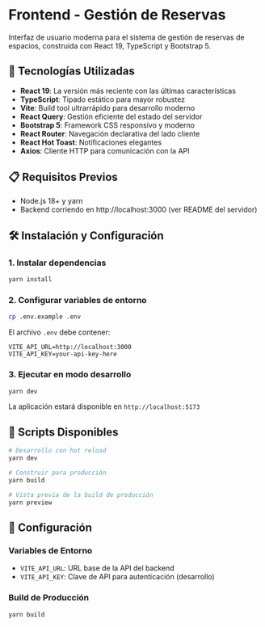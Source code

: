 # Frontend - Gestión de Reservas

Interfaz de usuario moderna para el sistema de gestión de reservas de espacios, construida con React 19, TypeScript y Bootstrap 5.

## 🚀 Tecnologías Utilizadas

- **React 19**: La versión más reciente con las últimas características
- **TypeScript**: Tipado estático para mayor robustez
- **Vite**: Build tool ultrarrápido para desarrollo moderno
- **React Query**: Gestión eficiente del estado del servidor
- **Bootstrap 5**: Framework CSS responsivo y moderno
- **React Router**: Navegación declarativa del lado cliente
- **React Hot Toast**: Notificaciones elegantes
- **Axios**: Cliente HTTP para comunicación con la API

## 📋 Requisitos Previos

- Node.js 18+ y yarn
- Backend corriendo en http://localhost:3000 (ver README del servidor)

## 🛠️ Instalación y Configuración

### 1. Instalar dependencias
```bash
yarn install
```

### 2. Configurar variables de entorno
```bash
cp .env.example .env
```

El archivo `.env` debe contener:
```env
VITE_API_URL=http://localhost:3000
VITE_API_KEY=your-api-key-here
```

### 3. Ejecutar en modo desarrollo
```bash
yarn dev
```

La aplicación estará disponible en `http://localhost:5173`

## 📜 Scripts Disponibles

```bash
# Desarrollo con hot reload
yarn dev

# Construir para producción
yarn build

# Vista previa de la build de producción
yarn preview
```

## 🔧 Configuración 

### Variables de Entorno
- `VITE_API_URL`: URL base de la API del backend
- `VITE_API_KEY`: Clave de API para autenticación (desarrollo)

### Build de Producción
```bash
yarn build
```
